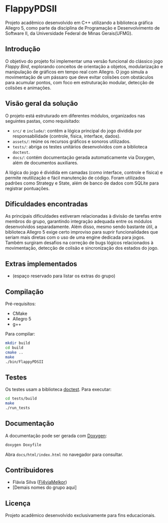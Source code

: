 # FlappyPDSII

Projeto acadêmico desenvolvido em C++ utilizando a biblioteca gráfica Allegro 5, como parte da disciplina de Programação e Desenvolvimento de Software II, da Universidade Federal de Minas Gerais(UFMG).

## Introdução

O objetivo do projeto foi implementar uma versão funcional do clássico jogo *Flappy Bird*, explorando conceitos de orientação a objetos, modularização e manipulação de gráficos em tempo real com Allegro. O jogo simula a movimentação de um pássaro que deve evitar colisões com obstáculos para acumular pontos, com foco em estruturação modular, detecção de colisões e animações.

## Visão geral da solução

O projeto está estruturado em diferentes módulos, organizados nas seguintes pastas, como requisitado:

- `src/` e `include/`: contêm a lógica principal do jogo dividida por responsabilidade (controle, física, interface, dados).
- `assets/`: reúne os recursos gráficos e sonoros utilizados.
- `tests/`: abriga os testes unitários desenvolvidos com a biblioteca `doctest`.
- `docs/`: contém documentação gerada automaticamente via Doxygen, além de documentos auxiliares.

A lógica do jogo é dividida em camadas (como interface, controle e física) e permite reutilização e fácil manutenção de código. Foram utilizados padrões como Strategy e State, além de banco de dados com SQLite para registrar pontuações.

## Dificuldades encontradas

As principais dificuldades estiveram relacionadas à divisão de tarefas entre membros do grupo, garantindo integração adequada entre os módulos desenvolvidos separadamente. Além disso, mesmo sendo bastante útil, a biblioteca Allegro 5 exige certo improviso para suprir funcionalidades que seriam mais diretas com o uso de uma engine dedicada para jogos. Também surgiram desafios na correção de bugs lógicos relacionados à movimentação, detecção de colisão e sincronização dos estados do jogo.

## Extras implementados

- (espaço reservado para listar os extras do grupo)

## Compilação

Pré-requisitos:

- CMake
- Allegro 5
- g++

Para compilar:

```bash
mkdir build
cd build
cmake ..
make
./bin/FlappyPDSII
````

## Testes

Os testes usam a biblioteca [doctest](https://github.com/doctest/doctest). Para executar:

```bash
cd tests/build
make
./run_tests
```

## Documentação

A documentação pode ser gerada com [Doxygen](https://www.doxygen.nl/):

```bash
doxygen Doxyfile
```

Abra `docs/html/index.html` no navegador para consultar.

## Contribuidores

* Flávia Silva ([Fl4viaMelkor](https://github.com/Fl4viaMelkor))
* \[Demais nomes do grupo aqui]

## Licença

Projeto acadêmico desenvolvido exclusivamente para fins educacionais.
